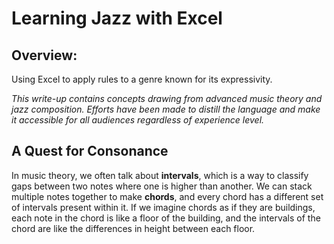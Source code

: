 # Learning Jazz with Excel

## Overview:
Using Excel to apply rules to a genre known for its expressivity.

_This write-up contains concepts drawing from advanced music theory and jazz composition. Efforts have been made to distill the language and make it accessible for all audiences regardless of experience level._

## A Quest for Consonance

In music theory, we often talk about **intervals**, which is a way to classify gaps between two notes where one is higher than another. We can stack multiple
notes together to make **chords**, and every chord has a different set
of intervals present within it. If we imagine chords as if they are buildings, each note in the chord is like a floor of the building, and the intervals of the chord are like the differences in height between each floor.